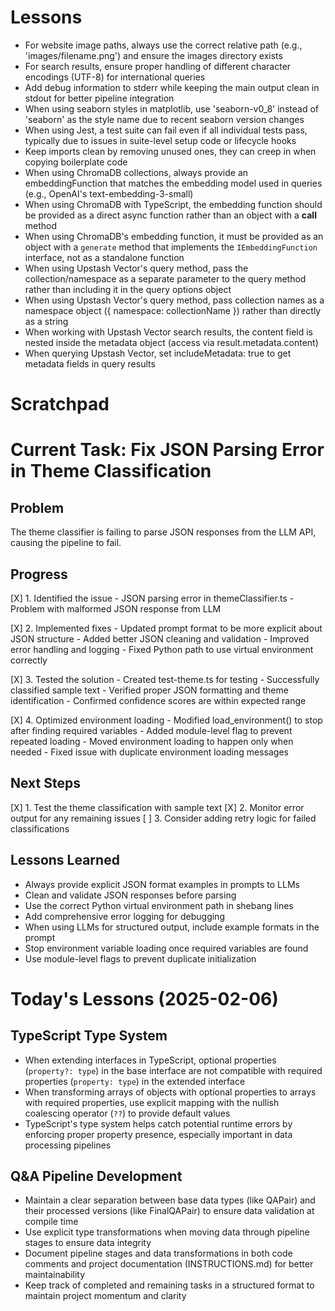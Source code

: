 # Lessons

- For website image paths, always use the correct relative path (e.g., 'images/filename.png') and ensure the images directory exists
- For search results, ensure proper handling of different character encodings (UTF-8) for international queries
- Add debug information to stderr while keeping the main output clean in stdout for better pipeline integration
- When using seaborn styles in matplotlib, use 'seaborn-v0_8' instead of 'seaborn' as the style name due to recent seaborn version changes
- When using Jest, a test suite can fail even if all individual tests pass, typically due to issues in suite-level setup code or lifecycle hooks
- Keep imports clean by removing unused ones, they can creep in when copying boilerplate code
- When using ChromaDB collections, always provide an embeddingFunction that matches the embedding model used in queries (e.g., OpenAI's text-embedding-3-small)
- When using ChromaDB with TypeScript, the embedding function should be provided as a direct async function rather than an object with a __call__ method
- When using ChromaDB's embedding function, it must be provided as an object with a `generate` method that implements the `IEmbeddingFunction` interface, not as a standalone function
- When using Upstash Vector's query method, pass the collection/namespace as a separate parameter to the query method rather than including it in the query options object
- When using Upstash Vector's query method, pass collection names as a namespace object ({ namespace: collectionName }) rather than directly as a string
- When working with Upstash Vector search results, the content field is nested inside the metadata object (access via result.metadata.content)
- When querying Upstash Vector, set includeMetadata: true to get metadata fields in query results

# Scratchpad

# Current Task: Fix JSON Parsing Error in Theme Classification

## Problem
The theme classifier is failing to parse JSON responses from the LLM API, causing the pipeline to fail.

## Progress
[X] 1. Identified the issue
    - JSON parsing error in themeClassifier.ts
    - Problem with malformed JSON response from LLM
    
[X] 2. Implemented fixes
    - Updated prompt format to be more explicit about JSON structure
    - Added better JSON cleaning and validation
    - Improved error handling and logging
    - Fixed Python path to use virtual environment correctly

[X] 3. Tested the solution
    - Created test-theme.ts for testing
    - Successfully classified sample text
    - Verified proper JSON formatting and theme identification
    - Confirmed confidence scores are within expected range

[X] 4. Optimized environment loading
    - Modified load_environment() to stop after finding required variables
    - Added module-level flag to prevent repeated loading
    - Moved environment loading to happen only when needed
    - Fixed issue with duplicate environment loading messages

## Next Steps
[X] 1. Test the theme classification with sample text
[X] 2. Monitor error output for any remaining issues
[ ] 3. Consider adding retry logic for failed classifications

## Lessons Learned
- Always provide explicit JSON format examples in prompts to LLMs
- Clean and validate JSON responses before parsing
- Use the correct Python virtual environment path in shebang lines
- Add comprehensive error logging for debugging
- When using LLMs for structured output, include example formats in the prompt
- Stop environment variable loading once required variables are found
- Use module-level flags to prevent duplicate initialization

# Today's Lessons (2025-02-06)

## TypeScript Type System
- When extending interfaces in TypeScript, optional properties (`property?: type`) in the base interface are not compatible with required properties (`property: type`) in the extended interface
- When transforming arrays of objects with optional properties to arrays with required properties, use explicit mapping with the nullish coalescing operator (`??`) to provide default values
- TypeScript's type system helps catch potential runtime errors by enforcing proper property presence, especially important in data processing pipelines

## Q&A Pipeline Development
- Maintain a clear separation between base data types (like QAPair) and their processed versions (like FinalQAPair) to ensure data validation at compile time
- Use explicit type transformations when moving data through pipeline stages to ensure data integrity
- Document pipeline stages and data transformations in both code comments and project documentation (INSTRUCTIONS.md) for better maintainability
- Keep track of completed and remaining tasks in a structured format to maintain project momentum and clarity